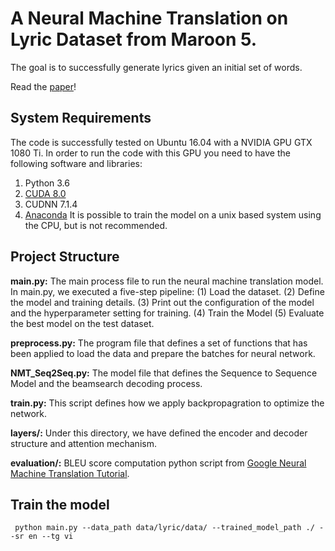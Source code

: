 # A Neural Machine Translation on Lyric Dataset from Maroon 5.
The goal is to successfully generate lyrics given an initial set of words.

Read the [paper](https://github.com/kevinjesse/lyricNMT/blob/master/Lin205_Final_Report.pdf "Paper")!

## System Requirements
The code is successfully tested on Ubuntu 16.04 with a NVIDIA GPU GTX 1080 Ti. In order to run the code with this GPU you need to have the following software and libraries:
1. Python 3.6
2. [CUDA 8.0](https://developer.nvidia.com/cuda-80-ga2-download-archive)
3. CUDNN 7.1.4
4. [Anaconda](https://anaconda.org/)
It is possible to train the model on a unix based system using the CPU, but is not recommended.

## Project Structure
__main.py:__ The main process file to run the neural machine translation model. In main.py, we executed a five-step pipeline: (1) Load the dataset. (2) Define the model and training details. (3) Print out the configuration of the model and the hyperparameter setting for training. (4) Train the Model (5) Evaluate the best model on the test dataset. 

__preprocess.py:__ The program file that defines a set of functions that has been applied to load the data and prepare the batches for neural network.

__NMT_Seq2Seq.py:__ The model file that defines the Sequence to Sequence Model and the beamsearch decoding process.

__train.py:__ This script defines how we apply backpropagration to optimize the network. 

__layers/:__ Under this directory, we have defined the encoder and decoder structure and attention mechanism.

__evaluation/:__ BLEU score computation python script from [Google Neural Machine Translation Tutorial](https://github.com/tensorflow/nmt).

## Train the model
```
 python main.py --data_path data/lyric/data/ --trained_model_path ./ --sr en --tg vi
```
